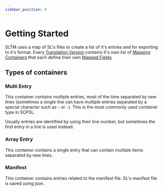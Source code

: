```yaml
---
sidebar_position: 0
---
```


# Getting Started

SLTM uses a map of SL's files to create a list of it's entries and for exporting to it's format. Every [Translation Version](/contributing/lingo#translation-version) contains it's own list of [Mapping Containers](/contributing/mapping/mapping-containers) that each define their own [Mapped Fields](/contributing/lingo#mapped-field).

## Types of containers

### Multi Entry

This container contains multiple entries, most of the time separated by new lines (sometimes a single line can have multiple entries separated by a special character such as `~` or `:`). This is the most commonly used container type in SCPSL.

Usually entries are identified by using their line number, but sometimes the first entry in a line is used instead.

### Array Entry

This container contains a single entry that can contain multiple items separated by new lines.

### Manifest

This container contains entries related to the manifest file. SL's manifest file is saved using json.